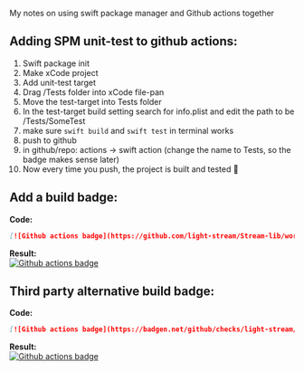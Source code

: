 My notes on using swift package manager and Github actions together<!--more-->

## Adding SPM unit-test to github actions:

1. Swift package init
2. Make xCode project
3. Add unit-test target
4. Drag /Tests folder into xCode file-pan
5. Move the test-target into Tests folder
6. In the test-target build setting search for info.plist and edit the path to be /Tests/SomeTest
7. make sure `swift build` and `swift test` in terminal works
7. push to github
8. in github/repo: actions -> swift action (change the name to Tests, so the badge makes sense later)
9. Now every time you push, the project is built and tested 🎉

## Add a build badge:
**Code:**  
```markdown
[![Github actions badge](https://github.com/light-stream/Stream-lib/workflows/Builds/badge.svg)](https://github.com/light-stream/Stream-lib/actions)
```
**Result:**   
[![Github actions badge](https://github.com/light-stream/Stream-lib/workflows/Builds/badge.svg)](https://github.com/light-stream/Stream-lib/actions)

## Third party alternative build badge:
**Code:**  
```markdown
[![Github actions badge](https://badgen.net/github/checks/light-stream/Stream-lib?icon=github&label=Build%20Status)](https://github.com/light-stream/Stream-lib/actions)
```
**Result:**  
[![Github actions badge](https://badgen.net/github/checks/light-stream/Stream-lib?icon=github&label=Build%20Status)](https://github.com/light-stream/Stream-lib/actions)

